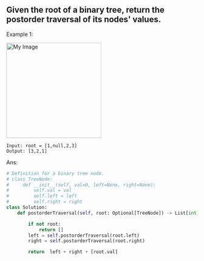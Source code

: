 ## Given the root of a binary tree, return the postorder traversal of its nodes' values.

Example 1:

<img src="https://assets.leetcode.com/uploads/2020/09/15/inorder_1.jpg" alt="My Image" height="250" />

```
Input: root = [1,null,2,3]
Output: [3,2,1]
```


Ans:

```py
# Definition for a binary tree node.
# class TreeNode:
#     def __init__(self, val=0, left=None, right=None):
#         self.val = val
#         self.left = left
#         self.right = right
class Solution:
    def postorderTraversal(self, root: Optional[TreeNode]) -> List[int]:

        if not root:
            return []
        left = self.postorderTraversal(root.left)
        right = self.postorderTraversal(root.right)

        return  left + right + [root.val]

```